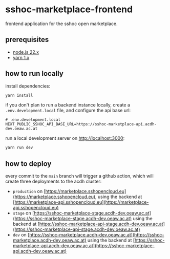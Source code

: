 # sshoc-marketplace-frontend

frontend application for the sshoc open marketplace.

## prerequisites

- [node.js 22.x](https://nodejs.org/de/download)
- [yarn 1.x](https://classic.yarnpkg.com)

## how to run locally

install dependencies:

```bash
yarn install
```

if you don't plan to run a backend instance locally, create a `.env.development.local` file, and
configure the api base url:

```
# .env.development.local
NEXT_PUBLIC_SSHOC_API_BASE_URL=https://sshoc-marketplace-api.acdh-dev.oeaw.ac.at
```

run a local development server on [http://localhost:3000](http://localhost:3000):

```bash
yarn run dev
```

## how to deploy

every commit to the `main` branch will trigger a github action, which will create three deployments
to the acdh cluster:

- `production` on [https://marketplace.sshopencloud.eu](https://marketplace.sshopencloud.eu), using
  the backend at [https://marketplace-api.sshopencloud.eu](https://marketplace-api.sshopencloud.eu)
- `stage` on
  [https://sshoc-marketplace-stage.acdh-dev.oeaw.ac.at](https://sshoc-marketplace-stage.acdh-dev.oeaw.ac.at)
  using the backend at
  [https://sshoc-marketplace-api-stage.acdh-dev.oeaw.ac.at](https://sshoc-marketplace-api-stage.acdh-dev.oeaw.ac.at)
- `dev` on
  [https://sshoc-marketplace.acdh-dev.oeaw.ac.at](https://sshoc-marketplace.acdh-dev.oeaw.ac.at)
  using the backend at
  [https://sshoc-marketplace-api.acdh-dev.oeaw.ac.at](https://sshoc-marketplace-api.acdh-dev.oeaw.ac.at)
